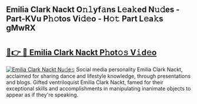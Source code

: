 ## Emilia Clark Nackt O𝚗𝚕yf𝚊ns L𝚎a𝚔ed N𝚞𝚍es - Part-KVu P𝚑𝚘tos Vi𝚍𝚎o - H𝚘𝚝 Part L𝚎a𝚔s gMwRX

# <h2><a href="http://kf0fyy4.oniu.top/?m=Emilia+Clark+Nackt">🔗👉 🔴 Emilia Clark Nackt P𝚑ot𝚘𝚜 V𝚒d𝚎o</a></h2>

[![Emilia Clark Nackt Nu𝚍e𝚜](https://i.imgur.com/0qMVB7G.gif)](http://kf0fyy4.oniu.top/?m=Emilia+Clark+Nackt)
Social media personality Emilia Clark Nackt, acclaimed for sharing dance and lifestyle knowledge, through presentations and blogs. Gifted ventriloquist Emilia Clark Nackt, famed for their exceptional skills and accomplishments in manipulating inanimate objects to appear as if they're speaking.  
